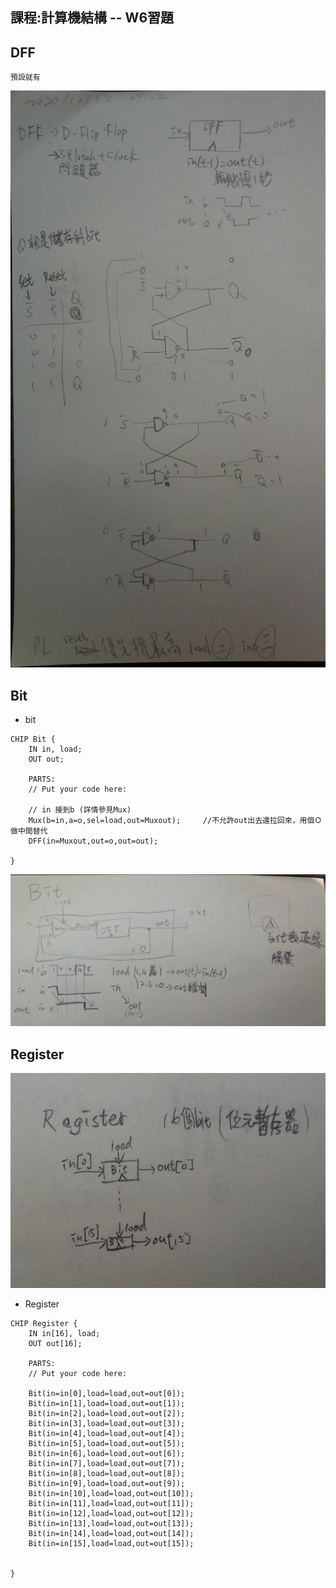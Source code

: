 ## 課程:計算機結構 -- W6習題

## DFF
<pre><code>預設就有</code></pre>
![image](https://github.com/AIONLin/co109a/blob/master/Pics/WeeK6_Register/DFF.jpg)

## Bit
* bit
<pre><code>CHIP Bit {
    IN in, load;
    OUT out;

    PARTS:
    // Put your code here:

    // in 接到b (詳情參見Mux)
    Mux(b=in,a=o,sel=load,out=Muxout);     //不允許out出去還拉回來，用個Ｏ做中間替代
    DFF(in=Muxout,out=o,out=out);

}</code></pre>
![image](https://github.com/AIONLin/co109a/blob/master/Pics/WeeK6_Register/Bit.jpg)



## Register
![image](https://github.com/AIONLin/co109a/blob/master/Pics/WeeK6_Register/Register.jpg)

* Register
<pre><code>CHIP Register {
    IN in[16], load;
    OUT out[16];

    PARTS:
    // Put your code here:

    Bit(in=in[0],load=load,out=out[0]);
    Bit(in=in[1],load=load,out=out[1]);
    Bit(in=in[2],load=load,out=out[2]);
    Bit(in=in[3],load=load,out=out[3]);
    Bit(in=in[4],load=load,out=out[4]);
    Bit(in=in[5],load=load,out=out[5]);
    Bit(in=in[6],load=load,out=out[6]);
    Bit(in=in[7],load=load,out=out[7]);
    Bit(in=in[8],load=load,out=out[8]);
    Bit(in=in[9],load=load,out=out[9]);
    Bit(in=in[10],load=load,out=out[10]);
    Bit(in=in[11],load=load,out=out[11]);
    Bit(in=in[12],load=load,out=out[12]);
    Bit(in=in[13],load=load,out=out[13]);
    Bit(in=in[14],load=load,out=out[14]);
    Bit(in=in[15],load=load,out=out[15]);
    

}</code></pre>

